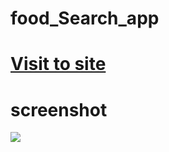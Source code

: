 # food_Search_app
# <a href="https://food-search-app-one.vercel.app/index.html" target="blank">Visit to site</a>

# screenshot
<img src="https://i.ibb.co/GFd2Zx1/food-Search.png" />
